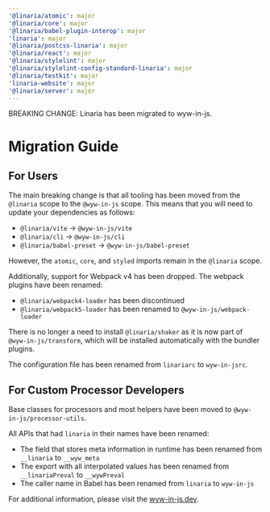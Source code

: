 ```yaml
---
'@linaria/atomic': major
'@linaria/core': major
'@linaria/babel-plugin-interop': major
'linaria': major
'@linaria/postcss-linaria': major
'@linaria/react': major
'@linaria/stylelint': major
'@linaria/stylelint-config-standard-linaria': major
'@linaria/testkit': major
'linaria-website': major
'@linaria/server': major
---
```


BREAKING CHANGE: Linaria has been migrated to wyw-in-js.

# Migration Guide

## For Users

The main breaking change is that all tooling has been moved from the `@linaria` scope to the `@wyw-in-js` scope. This means that you will need to update your dependencies as follows:

- `@linaria/vite` -> `@wyw-in-js/vite`
- `@linaria/cli` -> `@wyw-in-js/cli`
- `@linaria/babel-preset` -> `@wyw-in-js/babel-preset`

However, the `atomic`, `core`, and `styled` imports remain in the `@linaria` scope.

Additionally, support for Webpack v4 has been dropped. The webpack plugins have been renamed:

- `@linaria/webpack4-loader` has been discontinued
- `@linaria/webpack5-loader` has been renamed to `@wyw-in-js/webpack-loader`

There is no longer a need to install `@linaria/shaker` as it is now part of `@wyw-in-js/transform`, which will be installed automatically with the bundler plugins.

The configuration file has been renamed from `linariarc` to `wyw-in-jsrc`.

## For Custom Processor Developers

Base classes for processors and most helpers have been moved to `@wyw-in-js/processor-utils`.

All APIs that had `linaria` in their names have been renamed:

- The field that stores meta information in runtime has been renamed from `__linaria` to `__wyw_meta`
- The export with all interpolated values has been renamed from `__linariaPreval` to `__wywPreval`
- The caller name in Babel has been renamed from `linaria` to `wyw-in-js`

For additional information, please visit the [wyw-in-js.dev](https://wyw-in-js.dev).
